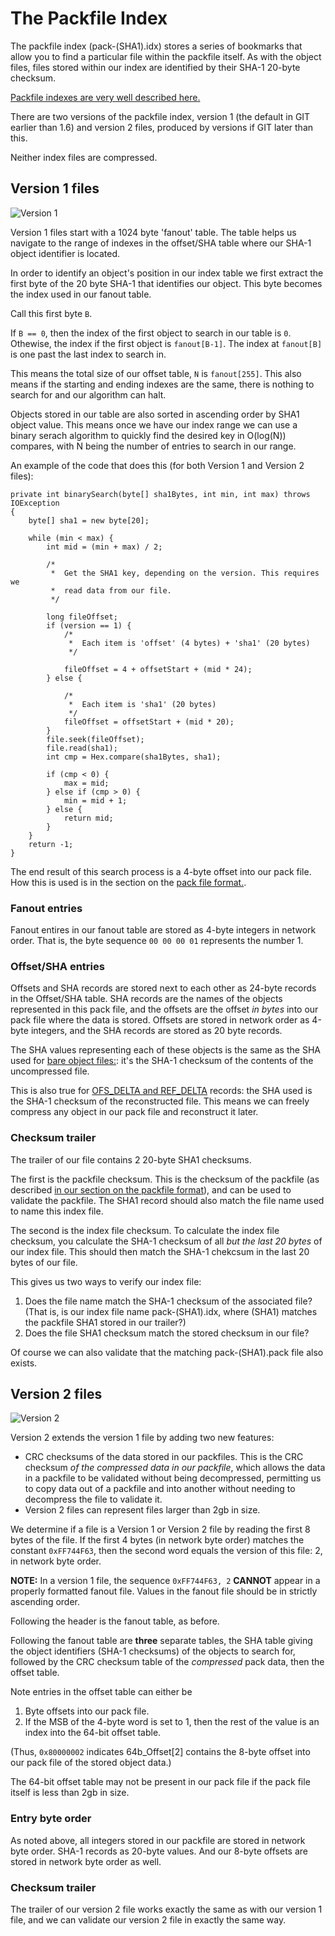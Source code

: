# The Packfile Index

The packfile index (pack-(SHA1).idx) stores a series of bookmarks that allow you to find a particular file within the packfile itself. As with the object files, files stored within our index are identified by their SHA-1 20-byte checksum.

[Packfile indexes are very well described here.](https://shafiul.github.io//gitbook/7_the_packfile.html)

There are two versions of the packfile index, version 1 (the default in GIT earlier than 1.6) and version 2 files, produced by versions if GIT later than this.

Neither index files are compressed.

## Version 1 files

![Version 1](idx1.png)

Version 1 files start with a 1024 byte 'fanout' table. The table helps us navigate to the range of indexes in the offset/SHA table where our SHA-1 object identifier is located.

In order to identify an object's position in our index table we first extract the first byte of the 20 byte SHA-1 that identifies our object. This byte becomes the index used in our fanout table.

Call this first byte `B`.

If `B == 0`, then the index of the first object to search in our table is `0`. Othewise, the index if the first object is `fanout[B-1]`. The index at `fanout[B]` is one past the last index to search in.

This means the total size of our offset table, `N` is `fanout[255]`. This also means if the starting and ending indexes are the same, there is nothing to search for and our algorithm can halt.

Objects stored in our table are also sorted in ascending order by SHA1 object value. This means once we have our index range we can use a binary serach algorithm to quickly find the desired key in O(log(N)) compares, with N being the number of entries to search in our range.

An example of the code that does this (for both Version 1 and Version 2 files):

    private int binarySearch(byte[] sha1Bytes, int min, int max) throws IOException
    {
        byte[] sha1 = new byte[20];

        while (min < max) {
            int mid = (min + max) / 2;

            /*
             *  Get the SHA1 key, depending on the version. This requires we
             *  read data from our file.
             */

            long fileOffset;
            if (version == 1) {
                /*
                 *  Each item is 'offset' (4 bytes) + 'sha1' (20 bytes)
                 */

                fileOffset = 4 + offsetStart + (mid * 24);
            } else {

                /*
                 *  Each item is 'sha1' (20 bytes)
                 */
                fileOffset = offsetStart + (mid * 20);
            }
            file.seek(fileOffset);
            file.read(sha1);
            int cmp = Hex.compare(sha1Bytes, sha1);

            if (cmp < 0) {
                max = mid;
            } else if (cmp > 0) {
                min = mid + 1;
            } else {
                return mid;
            }
        }
        return -1;
    }

The end result of this search process is a 4-byte offset into our pack file. How this is used is in the section on the [pack file format.](pack.md).

### Fanout entries

Fanout entires in our fanout table are stored as 4-byte integers in network order. That is, the byte sequence `00 00 00 01` represents the number 1.

### Offset/SHA entries

Offsets and SHA records are stored next to each other as 24-byte records in the Offset/SHA table. SHA records are the names of the objects represented in this pack file, and the offsets are the offset *in bytes* into our pack file where the data is stored. Offsets are stored in network order as 4-byte integers, and the SHA records are stored as 20 byte records.

The SHA values representing each of these objects is the same as the SHA used for [bare object files:](objectnames.md): it's the SHA-1 checksum of the contents of the uncompressed file. 

This is also true for [OFS\_DELTA and REF\_DELTA](pack.md) records: the SHA used is the SHA-1 checksum of the reconstructed file. This means we can freely compress any object in our pack file and reconstruct it later.

### Checksum trailer

The trailer of our file contains 2 20-byte SHA1 checksums.

The first is the packfile checksum. This is the checksum of the packfile (as described [in our section on the packfile format](pack.md)), and can be used to validate the packfile. The SHA1 record should also match the file name used to name this index file.

The second is the index file checksum. To calculate the index file checksum, you calculate the SHA-1 checksum of all *but the last 20 bytes* of our index file. This should then match the SHA-1 chekcsum in the last 20 bytes of our file.

This gives us two ways to verify our index file:

1. Does the file name match the SHA-1 checksum of the associated file? (That is, is our index file name pack-(SHA1).idx, where (SHA1) matches the packfile SHA1 stored in our trailer?)
2. Does the file SHA1 checksum match the stored checksum in our file?

Of course we can also validate that the matching pack-(SHA1).pack file also exists.

## Version 2 files

![Version 2](idx2.png)

Version 2 extends the version 1 file by adding two new features:

- CRC checksums of the data stored in our packfiles. This is the CRC checksum *of the compressed data in our packfile*, which allows the data in a packfile to be validated without being decompressed, permitting us to copy data out of a packfile and into another without needing to decompress the file to validate it.
- Version 2 files can represent files larger than 2gb in size.

We determine if a file is a Version 1 or Version 2 file by reading the first 8 bytes of the file. If the first 4 bytes (in network byte order) matches the constant `0xFF744F63`, then the second word equals the version of this file: 2, in network byte order.

**NOTE:** In a version 1 file, the sequence `0xFF744F63, 2` **CANNOT** appear in a properly formatted fanout file. Values in the fanout file should be in strictly ascending order.

Following the header is the fanout table, as before.

Following the fanout table are **three** separate tables, the SHA table giving the object identifiers (SHA-1 checksums) of the objects to search for, followed by the CRC checksum table of the *compressed* pack data, then the offset table.

Note entries in the offset table can either be

1. Byte offsets into our pack file.
2. If the MSB of the 4-byte word is set to 1, then the rest of the value is an index into the 64-bit offset table.

(Thus, `0x80000002` indicates 64b_Offset[2] contains the 8-byte offset into our pack file of the stored object data.)

The 64-bit offset table may not be present in our pack file if the pack file itself is less than 2gb in size.

### Entry byte order

As noted above, all integers stored in our packfile are stored in network byte order. SHA-1 records as 20-byte values. And our 8-byte offsets are stored in network byte order as well.

### Checksum trailer

The trailer of our version 2 file works exactly the same as with our version 1 file, and we can validate our version 2 file in exactly the same way.
